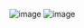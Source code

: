 ![image](https://github.com/BrunoonurBR/vivendo/assets/133300203/80e8c158-9269-4fd9-8c23-e07ab3f8ac1e)
![image](https://github.com/BrunoonurBR/vivendo/assets/133300203/d87f38fe-bcdd-47f5-8c9e-52fce1b2ddf5)
